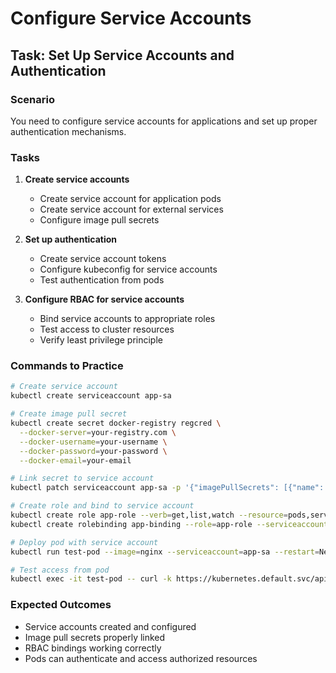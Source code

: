 # Configure Service Accounts

## Task: Set Up Service Accounts and Authentication

### Scenario
You need to configure service accounts for applications and set up proper authentication mechanisms.

### Tasks
1. **Create service accounts**
   - Create service account for application pods
   - Create service account for external services
   - Configure image pull secrets

2. **Set up authentication**
   - Create service account tokens
   - Configure kubeconfig for service accounts
   - Test authentication from pods

3. **Configure RBAC for service accounts**
   - Bind service accounts to appropriate roles
   - Test access to cluster resources
   - Verify least privilege principle

### Commands to Practice
```bash
# Create service account
kubectl create serviceaccount app-sa

# Create image pull secret
kubectl create secret docker-registry regcred \
  --docker-server=your-registry.com \
  --docker-username=your-username \
  --docker-password=your-password \
  --docker-email=your-email

# Link secret to service account
kubectl patch serviceaccount app-sa -p '{"imagePullSecrets": [{"name": "regcred"}]}'

# Create role and bind to service account
kubectl create role app-role --verb=get,list,watch --resource=pods,services
kubectl create rolebinding app-binding --role=app-role --serviceaccount=default:app-sa

# Deploy pod with service account
kubectl run test-pod --image=nginx --serviceaccount=app-sa --restart=Never

# Test access from pod
kubectl exec -it test-pod -- curl -k https://kubernetes.default.svc/api/v1/namespaces/default/pods
```

### Expected Outcomes
- Service accounts created and configured
- Image pull secrets properly linked
- RBAC bindings working correctly
- Pods can authenticate and access authorized resources
